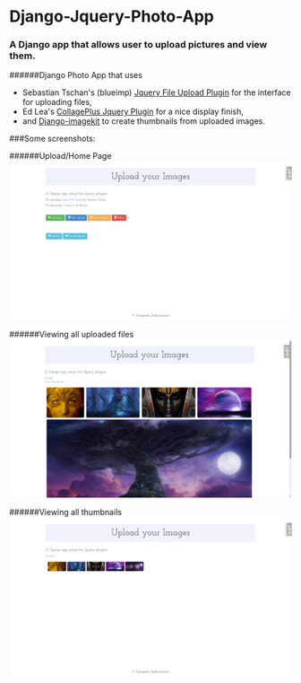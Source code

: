 Django-Jquery-Photo-App
=======================

### A Django app that allows user to upload pictures and view them. 


######Django Photo App that uses 
* Sebastian Tschan's (blueimp) [Jquery File Upload Plugin](https://blueimp.github.io/jQuery-File-Upload/) for the interface for uploading files,
* Ed Lea's [CollagePlus Jquery Plugin](http://ed-lea.github.io/jquery-collagePlus/) for a nice display finish,
* and [Django-imagekit](https://github.com/matthewwithanm/django-imagekit) to create thumbnails from uploaded images.

###Some screenshots:

######Upload/Home Page
![The Upload/Home Page](screenshots/PhotoApp1_formPage.png)

######Viewing all uploaded files
![chosen](screenshots/PhotoApp2_SeeUploadedImages.png)


######Viewing all thumbnails
![view](screenshots/PhotoApp3_SeeThumbnails.png)
